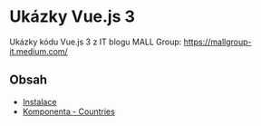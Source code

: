 # Ukázky Vue.js 3

Ukázky kódu Vue.js 3 z IT blogu MALL Group: <https://mallgroup-it.medium.com/>

## Obsah

-   [Instalace](/installation/README.md)
-   [Komponenta - Countries](/component-countries/README.md)
